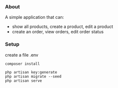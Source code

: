 ### About

A simple application that can: 
- show all products, create a product, edit a product
- create an order, view orders, edit order status

### Setup

create a file .env
```
composer install

php artisan key:generate
php artisan migrate --seed
php artisan serve
```
